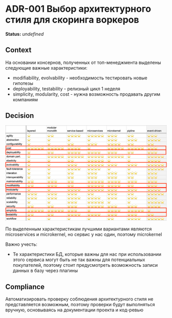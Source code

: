 # ADR-001 Выбор архитектурного стиля для скоринга воркеров

**Status:** *undefined*

## Context

На основании консернов, полученных от топ-менеджмента выделены следующие важные характеристики:

- modifiability, evolvability - необходимость тестировать новые гипотезы
- deployability, testability - релизный цикл 1 неделя
- simplicity, modularity, cost - нужна возможность продавать другим компаниям

## Decision

![characteristics](/Homework3/characteristics.png)

По выделенным характеристикам лучшими вариантами являются microservices и microkernel, но сервис у нас один, поэтому microkernel

Важно учесть:

- Те характеристики БД, которые важны для нас при использовании этого сервиса могут быть не так важны для потенциальных покупателей, поэтому стоит предусмотреть возможность записи данных в базу через плагины

## Compliance

Автоматизировать проверку соблюдения архитектурного стиля не представляется возможным, поэтому проверки будут выполняться вручную, основываясь на документации проекта и код-ревью
